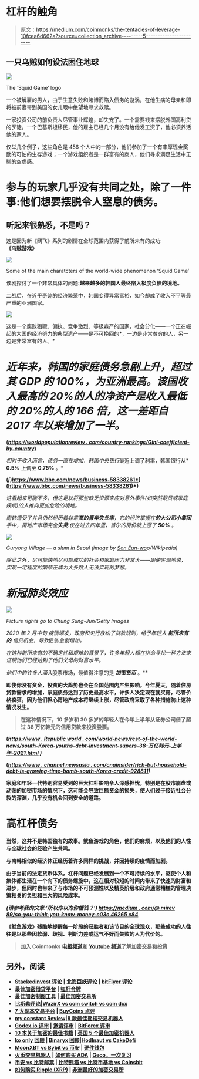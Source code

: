 # 杠杆的触角

> 原文：<https://medium.com/coinmonks/the-tentacles-of-leverage-10fcea6d662a?source=collection_archive---------5----------------------->

## 一只乌贼如何设法困住地球

![](img/ede23a2a7902f7b18765a7e05816670b.png)

The ‘Squid Game’ logo

一个被解雇的男人，由于生意失败和赌博而陷入债务的漩涡，在他生病的母亲和即将被前妻带到美国的女儿眼中绝望地寻求救赎。

一家投资公司的前负责人尽管事业辉煌，却失宠了。一个需要钱来摆脱外国高利贷的歹徒。一个巴基斯坦移民，他的雇主已经几个月没有给他发工资了，他必须养活他的家人。

仅举几个例子，这些角色是 456 个人中的一部分，他们参加了一个有丰厚现金奖励的可怕的生存游戏；一个游戏组织者是一群富有的商人，他们寻求满足生活中无聊的空虚感。

# 参与的玩家几乎没有共同之处，除了一件事:他们想要摆脱令人窒息的债务。

## 听起来很熟悉，不是吗？

这是因为新《网飞》系列的剧情在全球范围内获得了前所未有的成功:**《乌贼游戏》**

![](img/ad942dc4c59a28efd91b05a732f202cf.png)

Some of the main charatcters of the world-wide phenomenon ‘Squid Game’

该剧探讨了一个非常具体的问题:**越来越多的韩国人最终陷入极度负债的境地。**

二战后，在近乎奇迹的经济繁荣中，韩国变得异常富裕，如今却成了收入不平等最严重的亚洲国家。

![](img/31acd730509ec291d5b455ece2943a41.png)

这是一个腐败猖獗、偏执、竞争激烈、等级森严的国家，社会分化——一个正在崛起的大国的经济努力的典型遗产——是不可挽回的*，一边是非常贫穷的人，另一边是非常富有的人。*

# *近年来，韩国的家庭债务急剧上升，超过其 GDP 的 100%，为亚洲最高。该国收入最高的 20%的人的净资产是收入最低的 20%的人的 166 倍，这一差距自 2017 年以来增加了一半。*

**(*[*https://worldpopulationreview . com/country-rankings/Gini-coefficient-by-country*](https://worldpopulationreview.com/country-rankings/gini-coefficient-by-country)*)**

*相对于收入而言，债务一直在增加，韩国中央银行*最近上调了利率，韩国银行从* **0.5%** 上调至 **0.75%** 。*

**(*[*)https://www.bbc.com/news/business-58338261*](https://www.bbc.com/news/business-58338261)*)**

*这看起来可能不多，但这足以将那些缺乏资源来应对意外事件(如突然裁员或家庭疾病)的人推向更加危险的境地。*

*南韩遭受了并且仍然经历着非常**高的青年失业率**，它的经济掌握在**的大公司小集团**手中，房地产市场完全**失灵**:仅在过去四年里，首尔的房价就上涨了 **50%** 。*

*![](img/4e73a0cc6287cd6a6d884b151f335660.png)*

*Guryong Village — a slum in Seoul (image by [Son Eun-wo](https://commons.wikimedia.org/wiki/User:Son_Eun-woo)o/Wikipedia)*

*除此之外，尽可能快地尽可能成功的社会和家庭压力非常大——即使客观地说，实现一定程度的繁荣正成为大多数人无法实现的梦想。*

# *新冠肺炎效应*

*![](img/3c0433f583e2b33407716d8a7ebbd46a.png)*

*Picture rights go to Chung Sung-Jun/Getty Images*

*2020 年 2 月中旬
疫情爆发，政府和央行放松了贷款规则，给予年轻人 ***前所未有的*** 信贷机会，导致*债务*急剧增加。*

*在这种前所未有的不确定性和艰难的背景下，许多年轻人都在拼命寻找一种方法来证明他们已经达到了他们父母的财富水平。*

*他们中的许多人涌入*股票市场，最值得注意的是 ***加密货币*** 。**

**即使你没有资金，投资的大趋势也会在全国范围内产生影响。今年夏天，随着住房贷款需求的增加，家庭债务达到了历史最高水平，许多人决定现在就买房，尽管价格疯狂，因为他们担心房地产成本将继续上涨，尽管政府采取了各种措施防止这种情况发生。**

> **在这种情况下，10 多岁和 30 多岁的年轻人在今年上半年从证券公司借了超过 38 万亿韩元的信用贷款来投资股票。**

**([*https://www . Republic world . com/world-news/rest-of-the-world-news/south-Korea-youths-debt-investment-supers-38-万亿韩元-上半年-2021.html*](https://www.republicworld.com/world-news/rest-of-the-world-news/south-korea-youths-debt-investment-surpasses-38-trillion-won-in-first-half-of-2021.html) *)***

**([*https://www . channel newsasia . com/cnainsider/rich-but-household-debt-is-growing-time-bomb-south-Korea-credit-928811*](https://www.channelnewsasia.com/cnainsider/rich-but-household-debt-is-growing-time-bomb-south-korea-credit-928811)*)***

**家庭和年轻一代特别容易受到的巨大杠杆影响令人深感担忧，特别是在股市崩盘或动荡的加密市场的情况下，这可能会导致巨额资金的损失，使人们过于接近社会分裂的深渊，几乎没有机会回到安全的道路。**

# **高杠杆债务**

**当然，这并不是韩国独有的故事。鱿鱼游戏的角色，他们的麻烦，以及他们的人性与全球社会的经验产生共鸣。**

**与南韩相似的经济体正经历着许多同样的挑战，并因持续的疫情而加剧。**

**由于当前的法定货币体系，杠杆问题已经发展到一个不可持续的水平，驱使个人和集体都生活在一个向下的债务螺旋中，这在相对较短的时间内带来了快速的财富和进步，但同时也带来了与市场的不可预测性以及精英阶层和政府通常糟糕的管理决策相关的负担和巨大的风险成本。**

***(请参考我的文章:‘****所以你以为你懂钱？****’)* [*https://medium . com/@ mirev 89/so-you-think-you-know-money-c03c 46265 c84*](/@mirev89/so-you-think-you-know-money-c03c46265c84)**

**《鱿鱼游戏》残酷地提醒每一阶段的获胜者和该节目的全球观众，那些成功的人往往是以那些因软弱、歧视、判断力差或运气不好而失败的人为代价的。**

> **加入 Coinmonks [电报频道](https://t.me/coincodecap)和 [Youtube 频道](https://www.youtube.com/c/coinmonks/videos)了解加密交易和投资**

## **另外，阅读**

*   **[Stackedinvest 评论](https://coincodecap.com/stackedinvest-review) | [北海巨妖评论](/coinmonks/kraken-review-6165fc1056ac) | [bitFlyer 评论](https://coincodecap.com/bitflyer-review)**
*   **最佳[加密借贷平台](/coinmonks/top-5-crypto-lending-platforms-in-2020-that-you-need-to-know-a1b675cec3fa) | [杠杆令牌](/coinmonks/leveraged-token-3f5257808b22)**
*   **最佳[加密制图工具](/coinmonks/what-are-the-best-charting-platforms-for-cryptocurrency-trading-85aade584d80) | [最佳加密交易所](/coinmonks/crypto-exchange-dd2f9d6f3769)**
*   **[比斯勒评论](https://coincodecap.com/bitsler-review)|[WazirX vs coin switch vs coin dcx](https://coincodecap.com/wazirx-vs-coinswitch-vs-coindcx)**
*   **[7 大副本交易平台](https://coincodecap.com/copy-trading-platforms) | [BuyCoins 点评](https://coincodecap.com/buycoins-review)**
*   **[my constant Review](https://coincodecap.com/myconstant-review)|[8 款最佳摇摆交易机器人](https://coincodecap.com/best-swing-trading-bots)**
*   **[Godex.io 评审](/coinmonks/godex-io-review-7366086519fb) | [邀请评审](/coinmonks/invity-review-70f3030c0502) | [BitForex 评审](https://coincodecap.com/bitforex-review)**
*   **[10 本关于加密的最佳书籍](https://coincodecap.com/best-crypto-books) | [英国 5 个最佳加密机器人](https://coincodecap.com/uk-trading-bots)**
*   **[ko only 回顾](https://coincodecap.com/koinly-review) | [Binaryx 回顾](https://coincodecap.com/binaryx-review)|[Hodlnaut vs CakeDefi](https://coincodecap.com/hodlnaut-vs-cakedefi-vs-celsius)**
*   **[MoonXBT vs Bybit vs 币安](https://coincodecap.com/bybit-binance-moonxbt) | [硬件钱包](/coinmonks/hardware-wallets-dfa1211730c6)**
*   **[火币交易机器人](https://coincodecap.com/huobi-trading-bot) | [如何购买 ADA](https://coincodecap.com/buy-ada-cardano) | [Geco。一次复习](https://coincodecap.com/geco-one-review)**
*   **[币安 vs 比特邮票](https://coincodecap.com/binance-vs-bitstamp) | [比特熊猫 vs 比特币基地 vs Coinsbit](https://coincodecap.com/bitpanda-coinbase-coinsbit)**
*   **[如何购买 Ripple (XRP)](https://coincodecap.com/buy-ripple-india) | [非洲最好的加密交易所](https://coincodecap.com/crypto-exchange-africa)**